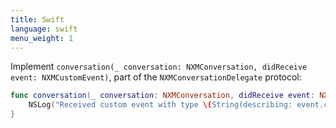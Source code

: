 ```yaml
---
title: Swift
language: swift
menu_weight: 1
---
```


Implement `conversation(_ conversation: NXMConversation, didReceive event: NXMCustomEvent)`, part of the `NXMConversationDelegate` protocol:

```swift
func conversation(_ conversation: NXMConversation, didReceive event: NXMCustomEvent) {
    NSLog("Received custom event with type \(String(describing: event.customType)): \(String(describing: event.data))");
}
```

